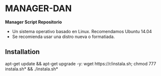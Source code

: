 ﻿# MANAGER-DAN

**Manager Script Repositorio**

* Un sistema operativo basado en Linux. Recomendamos Ubuntu 14.04
* Se recomienda usar una distro nueva o formatiada.

## Installation

apt-get update && apt-get upgrade -y: wget https://r/instala.sh; chmod 777 instala.sh* && ./instala.sh*
